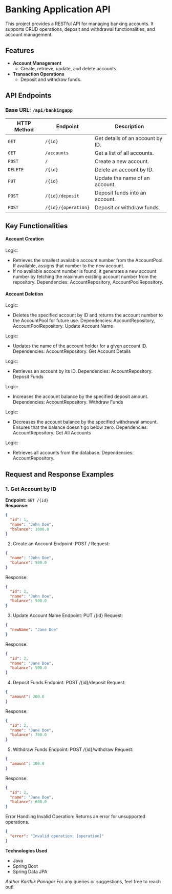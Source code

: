 # Banking Application API

This project provides a RESTful API for managing banking accounts. It supports CRUD operations, deposit and withdrawal functionalities, and account management.

## Features

- **Account Management**
    - Create, retrieve, update, and delete accounts.
- **Transaction Operations**
    - Deposit and withdraw funds.
 
## API Endpoints

### **Base URL:** `/api/bankingapp`

| HTTP Method | Endpoint            | Description                      |
| ----------- | ------------------- | -------------------------------- |
| `GET`       | `/{id}`             | Get details of an account by ID. |
| `GET`       | `/accounts`         | Get a list of all accounts.      |
| `POST`      | `/`                 | Create a new account.            |
| `DELETE`    | `/{id}`             | Delete an account by ID.         |
| `PUT`       | `/{id}`             | Update the name of an account.   |
| `POST`      | `/{id}/deposit`     | Deposit funds into an account.   |
| `POST`      | `/{id}/{operation}` | Deposit or withdraw funds.       |

## Key Functionalities
#### Account Creation

Logic:
- Retrieves the smallest available account number from the AccountPool. If available, assigns that number to the new account.
- If no available account number is found, it generates a new account number by fetching the maximum existing account number from the repository.
Dependencies: AccountRepository, AccountPoolRepository.
#### Account Deletion

Logic:
- Deletes the specified account by ID and returns the account number to the AccountPool for future use.
Dependencies: AccountRepository, AccountPoolRepository.
Update Account Name

Logic:
- Updates the name of the account holder for a given account ID.
Dependencies: AccountRepository.
Get Account Details

Logic:
- Retrieves an account by its ID.
Dependencies: AccountRepository.
Deposit Funds

Logic:
- Increases the account balance by the specified deposit amount.
Dependencies: AccountRepository.
Withdraw Funds

Logic:
- Decreases the account balance by the specified withdrawal amount. Ensures that the balance doesn't go below zero.
Dependencies: AccountRepository.
Get All Accounts

Logic:
- Retrieves all accounts from the database.
Dependencies: AccountRepository.

## Request and Response Examples

### **1. Get Account by ID**

**Endpoint:** `GET /{id}`  
**Response:**

```json
{
  "id": 1,
  "name": "John Doe",
  "balance": 1000.0
}
```
2. Create an Account
Endpoint: POST /
Request:

```json
{
  "name": "John Doe",
  "balance": 500.0
}
```
Response:

```json
{
  "id": 2,
  "name": "John Doe",
  "balance": 500.0
}
```
3. Update Account Name
Endpoint: PUT /{id}
Request:

```json
{
  "newName": "Jane Doe"
}
```
Response:

```json
{
  "id": 2,
  "name": "Jane Doe",
  "balance": 500.0
}
```
4. Deposit Funds
Endpoint: POST /{id}/deposit
Request:

```json
{
  "amount": 200.0
}
```
Response:

```json
{
  "id": 2,
  "name": "Jane Doe",
  "balance": 700.0
}
```
5. Withdraw Funds
Endpoint: POST /{id}/withdraw
Request:

```json
{
  "amount": 100.0
}
```
Response:

```json
{
  "id": 2,
  "name": "Jane Doe",
  "balance": 600.0
}
```
Error Handling
Invalid Operation: Returns an error for unsupported operations.
```json
{
  "error": "Invalid operation: [operation]"
}
```
**Technologies Used**
- Java
- Spring Boot
- Spring Data JPA

_Author
Karthik Panagar_
For any queries or suggestions, feel free to reach out!
